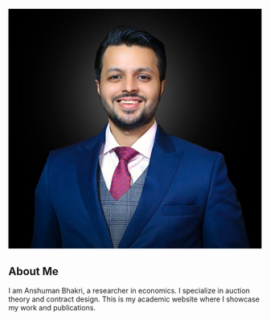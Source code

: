 

![Anshuman Bhakri](AnshumanBhakriWebsitePic.jpg)

## About Me
I am Anshuman Bhakri, a researcher in economics. I specialize in auction theory and contract design. This is my academic website where I showcase my work and publications.
